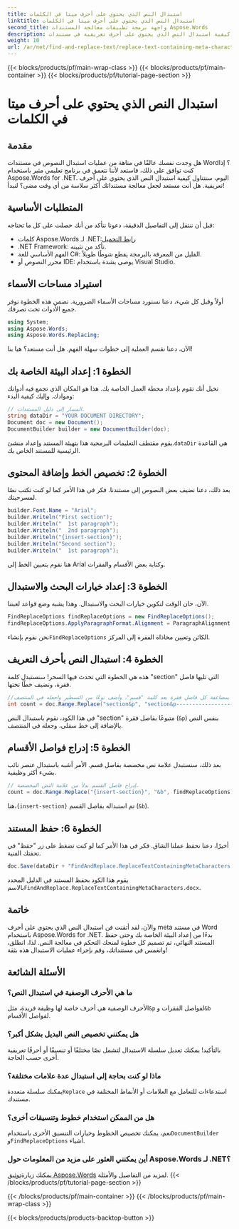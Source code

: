 ```yaml
---
title: استبدال النص الذي يحتوي على أحرف ميتا في الكلمات
linktitle: استبدال النص الذي يحتوي على أحرف ميتا في الكلمات
second_title: واجهة برمجة تطبيقات معالجة المستندات Aspose.Words
description: تعرف على كيفية استبدال النص الذي يحتوي على أحرف تعريفية في مستندات Word باستخدام Aspose.Words for .NET. اتبع البرنامج التعليمي المفصل والجذاب الخاص بنا للتعامل مع النص بسلاسة.
weight: 10
url: /ar/net/find-and-replace-text/replace-text-containing-meta-characters/
---
```


{{< blocks/products/pf/main-wrap-class >}}
{{< blocks/products/pf/main-container >}}
{{< blocks/products/pf/tutorial-page-section >}}

# استبدال النص الذي يحتوي على أحرف ميتا في الكلمات

## مقدمة

هل وجدت نفسك عالقًا في متاهة من عمليات استبدال النصوص في مستندات Word؟ إذا كنت توافق على ذلك، فاستعد لأننا نتعمق في برنامج تعليمي مثير باستخدام Aspose.Words for .NET. اليوم، سنتناول كيفية استبدال النص الذي يحتوي على أحرف تعريفية. هل أنت مستعد لجعل معالجة مستنداتك أكثر سلاسة من أي وقت مضى؟ لنبدأ!

## المتطلبات الأساسية

قبل أن ننتقل إلى التفاصيل الدقيقة، دعونا نتأكد من أنك حصلت على كل ما تحتاجه:
-  كلمات Aspose.Words لـ .NET:[رابط التحميل](https://releases.aspose.com/words/net/)
- .NET Framework: تأكد من تثبيته.
- الفهم الأساسي للغة C#: القليل من المعرفة بالبرمجة يقطع شوطًا طويلاً.
- محرر النصوص أو IDE: يوصى بشدة باستخدام Visual Studio.

## استيراد مساحات الأسماء

أولاً وقبل كل شيء، دعنا نستورد مساحات الأسماء الضرورية. تضمن هذه الخطوة توفر جميع الأدوات تحت تصرفك.

```csharp
using System;
using Aspose.Words;
using Aspose.Words.Replacing;
```

الآن، دعنا نقسم العملية إلى خطوات سهلة الفهم. هل أنت مستعد؟ هيا بنا!

## الخطوة 1: إعداد البيئة الخاصة بك

تخيل أنك تقوم بإعداد محطة العمل الخاصة بك. هذا هو المكان الذي تجمع فيه أدواتك وموادك. وإليك كيفية البدء:

```csharp
// المسار إلى دليل المستندات.
string dataDir = "YOUR DOCUMENT DIRECTORY";
Document doc = new Document();
DocumentBuilder builder = new DocumentBuilder(doc);
```

 يقوم مقتطف التعليمات البرمجية هذا بتهيئة المستند وإعداد منشئ.`dataDir` هي القاعدة الرئيسية للمستند الخاص بك.

## الخطوة 2: تخصيص الخط وإضافة المحتوى

بعد ذلك، دعنا نضيف بعض النصوص إلى مستندنا. فكر في هذا الأمر كما لو كنت تكتب نصًا لمسرحيتك.

```csharp
builder.Font.Name = "Arial";
builder.Writeln("First section");
builder.Writeln("  1st paragraph");
builder.Writeln("  2nd paragraph");
builder.Writeln("{insert-section}");
builder.Writeln("Second section");
builder.Writeln("  1st paragraph");
```

هنا نقوم بتعيين الخط إلى Arial وكتابة بعض الأقسام والفقرات.

## الخطوة 3: إعداد خيارات البحث والاستبدال

الآن، حان الوقت لتكوين خيارات البحث والاستبدال. وهذا يشبه وضع قواعد لعبتنا.

```csharp
FindReplaceOptions findReplaceOptions = new FindReplaceOptions();
findReplaceOptions.ApplyParagraphFormat.Alignment = ParagraphAlignment.Center;
```

 نحن نقوم بإنشاء`FindReplaceOptions` الكائن وتعيين محاذاة الفقرة إلى المركز.

## الخطوة 4: استبدال النص بأحرف التعريف

هذه هي الخطوة التي تحدث فيها السحر! سنستبدل كلمة "section" التي تليها فاصل فقرة، ونضيف خطًا تحتها.

```csharp
//قم بمضاعفة كل فاصل فقرة بعد كلمة "قسم"، وأضف نوعًا من التسطير واجعله في المنتصف.
int count = doc.Range.Replace("section&p", "section&p----------------------&p", findReplaceOptions);
```

في هذا الكود، نقوم باستبدال النص "section" متبوعًا بفاصل فقرة (`&p`) بنفس النص بالإضافة إلى خط سفلي، وجعله في المنتصف.

## الخطوة 5: إدراج فواصل الأقسام

بعد ذلك، سنستبدل علامة نص مخصصة بفاصل قسم. الأمر أشبه باستبدال عنصر نائب بشيء أكثر وظيفية.

```csharp
// إدراج فاصل القسم بدلاً من علامة النص المخصصة.
count = doc.Range.Replace("{insert-section}", "&b", findReplaceOptions);
```

 هنا،`{insert-section}` تم استبداله بفاصل القسم (`&b`).

## الخطوة 6: حفظ المستند

أخيرًا، دعنا نحفظ عملنا الشاق. فكر في هذا الأمر كما لو كنت تضغط على زر "حفظ" في تحفتك الفنية.

```csharp
doc.Save(dataDir + "FindAndReplace.ReplaceTextContainingMetaCharacters.docx");
```

 يقوم هذا الكود بحفظ المستند في الدليل المحدد بالاسم`FindAndReplace.ReplaceTextContainingMetaCharacters.docx`.

## خاتمة

والآن، لقد أتقنت فن استبدال النص الذي يحتوي على أحرف meta في مستند Word باستخدام Aspose.Words for .NET. بدءًا من إعداد البيئة الخاصة بك وحتى حفظ المستند النهائي، تم تصميم كل خطوة لمنحك التحكم في معالجة النص. لذا، انطلق، وانغمس في مستنداتك، وقم بإجراء عمليات الاستبدال هذه بثقة!

## الأسئلة الشائعة

### ما هي الأحرف الوصفية في استبدال النص؟
 الأحرف الوصفية هي أحرف خاصة لها وظيفة فريدة، مثل`&p` لفواصل الفقرات و`&b` لفواصل الأقسام.

### هل يمكنني تخصيص النص البديل بشكل أكبر؟
بالتأكيد! يمكنك تعديل سلسلة الاستبدال لتشمل نصًا مختلفًا أو تنسيقًا أو أحرفًا تعريفية أخرى حسب الحاجة.

### ماذا لو كنت بحاجة إلى استبدال عدة علامات مختلفة؟
 يمكنك سلسلة متعددة`Replace` استدعاءات للتعامل مع العلامات أو الأنماط المختلفة في مستندك.

### هل من الممكن استخدام خطوط وتنسيقات أخرى؟
نعم، يمكنك تخصيص الخطوط وخيارات التنسيق الأخرى باستخدام`DocumentBuilder` و`FindReplaceOptions` أشياء.

### أين يمكنني العثور على مزيد من المعلومات حول Aspose.Words لـ .NET؟
 يمكنك زيارة[توثيق Aspose.Words](https://reference.aspose.com/words/net/) لمزيد من التفاصيل والأمثلة.
{{< /blocks/products/pf/tutorial-page-section >}}

{{< /blocks/products/pf/main-container >}}
{{< /blocks/products/pf/main-wrap-class >}}

{{< blocks/products/products-backtop-button >}}
